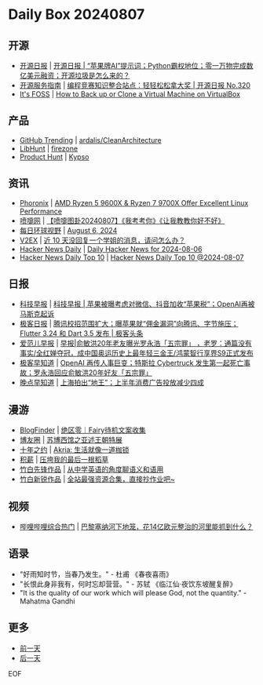 # Daily Box 20240807

## 开源
- [开源日报](https://www.oschina.net/news/column?columnId=25) | [开源日报 | “苹果牌AI”提示词；Python霸权地位；零一万物完成数亿美元融资；开源垃圾是怎么来的？](https://www.oschina.net/news/305865)
- [开源服务指南](https://osguider.com/blog/) | [编程竞赛知识整合站点：轻轻松松拿大奖 | 开源日报 No.320](https://osguider.com/blog/post/daily/daily-320/)
- [It's FOSS](https://itsfoss.com/) | [How to Back up or Clone a Virtual Machine on VirtualBox](https://itsfoss.com/virtualbox-backup-clone/)

## 产品
- [GitHub Trending](https://github.com/trending?since=daily) | [ardalis/CleanArchitecture](https://github.com/ardalis/CleanArchitecture)
- [LibHunt](https://www.libhunt.com/) | [firezone](https://www.libhunt.com/r/firezone)
- [Product Hunt](https://www.producthunt.com) | [Kypso](https://www.producthunt.com/posts/kypso-2)

## 资讯
- [Phoronix](https://www.phoronix.com/) | [AMD Ryzen 5 9600X & Ryzen 7 9700X Offer Excellent Linux Performance](https://www.phoronix.com/review/ryzen-9600x-9700x)
- [喷嚏网](http://www.dapenti.com/blog/blog.asp?subjectid=70&name=xilei) | [【喷嚏图卦20240807】《我考考你》《让我教教你好不好》](http://www.dapenti.com/blog/more.asp?name=xilei&id=180325)
- [每日环球视野](https://idai.ly/) | [August 6, 2024](http://m.idai.ly/se/a193iG?1722873600)
- [V2EX](https://www.v2ex.com/) | [近 10 天没回复一个学姐的消息，请问怎么办？](https://www.v2ex.com/t/1063156)
- [Hacker News Daily](https://www.daemonology.net/hn-daily/) | [Daily Hacker News for 2024-08-06](https://www.daemonology.net/hn-daily/2024-08-06.html)
- [Hacker News Daily Top 10](https://github.com/headllines/hackernews-daily) | [Hacker News Daily Top 10 @2024-08-07](https://github.com/headllines/hackernews-daily/issues/1489)

## 日报
- [科技早报](https://www.jiemian.com/lists/459.html) | [科技早报 | 苹果被曝考虑对微信、抖音加收“苹果税”；OpenAI再被马斯克起诉](https://www.jiemian.com/article/11523890.html)
- [极客日报](https://blog.csdn.net/csdngeeknews) | [腾讯校招范围扩大；曝苹果就“佣金漏洞”向腾讯、字节施压；Flutter 3.24 和 Dart 3.5 发布 | 极客头条](https://blog.csdn.net/weixin_39786569/article/details/140989250)
- [爱范儿早报](https://www.ifanr.com/category/ifanrnews) | [早报|俞敏洪20年老友曝光罗永浩「五宗罪」 ，老罗：通篇没有事实/全红婵夺冠，成中国奥运历史上最年轻三金王/鸿蒙智行享界S9正式发布](https://www.ifanr.com/1595012)
- [极客早知道](https://www.geekpark.net/column/74) | [OpenAI 再传人事巨变；特斯拉 Cybertruck 发生第一起死亡事故；罗永浩回应俞敏洪20年好友「五宗罪」](https://www.geekpark.net/news/338969)
- [晚点早知道](https://www.latepost.com/news/index?proma=3) | [上海拍出“地王”；上半年消费广告投放减少四成](https://www.latepost.com/news/dj_detail?id=2424)

## 漫游
- [BlogFinder](https://bf.zzxworld.com/) | [绝区零｜Fairy待机文案收集](https://blog.starsharbor.com/posts/zenless-zone-zero-fairy/?utm_source=blogfinder)
- [博友圈](https://www.boyouquan.com/home) | [苏博西馆之亚述王朝特展](https://www.boyouquan.com/go?from=feed&link=https%3A%2F%2Fchenyan98.cn%2F4933.html)
- [十年之约](https://www.foreverblog.cn/feeds.html) | [Akria: 生活就像一道枷锁](https://www.imets.cn/archives/3041.html)
- [积薪](https://firewood.news/) | [压垮我的最后一根稻草](https://darmau.co/zh/article/last-straw-that-broke-me)
- [竹白先锋作品](https://www.zhubai.wiki/) | [从中学英语的角度聊语义和语用](https://open.zhubai.wiki/a/l/t/z/pl/matsuri/2432825994911875072)
- [竹白新锐作品](https://www.zhubai.wiki/) | [全站最强资源合集，直接抄作业吧~](https://open.zhubai.wiki/a/l/t/z/pl/dukang/2432827019567775744)

## 视频
- [哔哩哔哩综合热门](https://www.bilibili.com/v/popular/all/) | [巴黎塞纳河下地笼，花14亿欧元整治的河里能抓到什么？](https://b23.tv/BV1Bz421i7SG)

## 语录
- "好雨知时节，当春乃发生。" - 杜甫 《春夜喜雨》
- "长恨此身非我有，何时忘却营营。" - 苏轼 《临江仙·夜饮东坡醒复醉》
- "It is the quality of our work which will please God, not the quantity." - Mahatma Gandhi

## 更多
- [前一天](daily-box-20240806.md)
- [后一天](daily-box-20240808.md)

EOF
